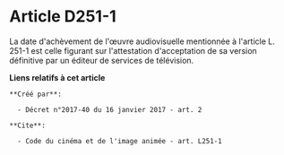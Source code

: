 # Article D251-1

La date d'achèvement de l'œuvre audiovisuelle mentionnée à l'article L. 251-1 est celle figurant sur l'attestation
d'acceptation de sa version définitive par un éditeur de services de télévision.

**Liens relatifs à cet article**

	**Créé par**:

	  - Décret n°2017-40 du 16 janvier 2017 - art. 2

	**Cite**:

	  - Code du cinéma et de l'image animée - art. L251-1
